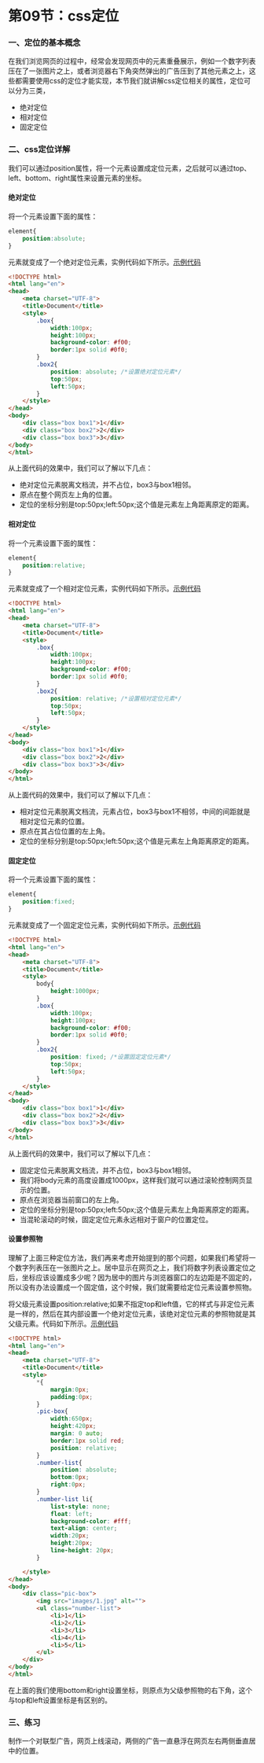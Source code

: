 # 第09节：css定位

### 一、定位的基本概念

在我们浏览网页的过程中，经常会发现网页中的元素重叠展示，例如一个数字列表压在了一张图片之上，或者浏览器右下角突然弹出的广告压到了其他元素之上，这些都需要使用css的定位才能实现，本节我们就讲解css定位相关的属性，定位可以分为三类，

* 绝对定位
* 相对定位
* 固定定位


### 二、css定位详解

我们可以通过position属性，将一个元素设置成定位元素，之后就可以通过top、left、bottom、right属性来设置元素的坐标。

#### 绝对定位

将一个元素设置下面的属性：

``` css
element{
    position:absolute;
}
```

元素就变成了一个绝对定位元素，实例代码如下所示。[示例代码](https://github.com/xiaozhoulee/xiaozhou-examples/tree/master/01-网页重构/第09节：CSS定位/demo01.html)

``` html
<!DOCTYPE html>
<html lang="en">
<head>
    <meta charset="UTF-8">
    <title>Document</title>
    <style>
        .box{
            width:100px;
            height:100px;
            background-color: #f00;
            border:1px solid #0f0;
        }
        .box2{
            position: absolute; /*设置绝对定位元素*/
            top:50px;           
            left:50px;
        }
    </style>
</head>
<body>
    <div class="box box1">1</div>
    <div class="box box2">2</div>
    <div class="box box3">3</div>
</body>
</html>
```

从上面代码的效果中，我们可以了解以下几点：

* 绝对定位元素脱离文档流，并不占位，box3与box1相邻。
* 原点在整个网页左上角的位置。
* 定位的坐标分别是top:50px;left:50px;这个值是元素左上角距离原定的距离。

#### 相对定位

将一个元素设置下面的属性：

``` css
element{
    position:relative;
}
```

元素就变成了一个相对定位元素，实例代码如下所示。[示例代码](https://github.com/xiaozhoulee/xiaozhou-examples/tree/master/01-网页重构/第09节：CSS定位/demo02.html)

``` html
<!DOCTYPE html>
<html lang="en">
<head>
    <meta charset="UTF-8">
    <title>Document</title>
    <style>
        .box{
            width:100px;
            height:100px;
            background-color: #f00;
            border:1px solid #0f0;
        }
        .box2{
            position: relative; /*设置相对定位元素*/
            top:50px;
            left:50px;
        }
    </style>
</head>
<body>
    <div class="box box1">1</div>
    <div class="box box2">2</div>
    <div class="box box3">3</div>
</body>
</html>
```

从上面代码的效果中，我们可以了解以下几点：

* 相对定位元素脱离文档流，元素占位，box3与box1不相邻，中间的间距就是相对定位元素的位置。
* 原点在其占位位置的左上角。
* 定位的坐标分别是top:50px;left:50px;这个值是元素左上角距离原定的距离。

#### 固定定位

将一个元素设置下面的属性：

``` css
element{
    position:fixed;
}
```

元素就变成了一个固定定位元素，实例代码如下所示。[示例代码](https://github.com/xiaozhoulee/xiaozhou-examples/tree/master/01-网页重构/第09节：CSS定位/demo03.html)

``` html
<!DOCTYPE html>
<html lang="en">
<head>
    <meta charset="UTF-8">
    <title>Document</title>
    <style>
        body{
            height:1000px;
        }
        .box{
            width:100px;
            height:100px;
            background-color: #f00;
            border:1px solid #0f0;
        }
        .box2{
            position: fixed; /*设置固定定位元素*/
            top:50px;
            left:50px;
        }
    </style>
</head>
<body>
    <div class="box box1">1</div>
    <div class="box box2">2</div>
    <div class="box box3">3</div>
</body>
</html>
```

从上面代码的效果中，我们可以了解以下几点：

* 固定定位元素脱离文档流，并不占位，box3与box1相邻。
* 我们将body元素的高度设置成1000px，这样我们就可以通过滚轮控制网页显示的位置。
* 原点在浏览器当前窗口的左上角。
* 定位的坐标分别是top:50px;left:50px;这个值是元素左上角距离原定的距离。
* 当混轮滚动的时候，固定定位元素永远相对于窗户的位置定位。

#### 设置参照物

理解了上面三种定位方法，我们再来考虑开始提到的那个问题，如果我们希望将一个数字列表压在一张图片之上。居中显示在网页之上，我们将数字列表设置定位之后，坐标应该设置成多少呢？因为居中的图片与浏览器窗口的左边距是不固定的，所以没有办法设置成一个固定值，这个时候，我们就需要给定位元素设置参照物。

将父级元素设置position:relative;如果不指定top和left值，它的样式与非定位元素是一样的，然后在其内部设置一个绝对定位元素，该绝对定位元素的参照物就是其父级元素。代码如下所示。[示例代码](https://github.com/xiaozhoulee/xiaozhou-examples/tree/master/01-网页重构/第09节：CSS定位/demo04.html)
``` html
<!DOCTYPE html>
<html lang="en">
<head>
    <meta charset="UTF-8">
    <title>Document</title>
    <style>
        *{
            margin:0px;
            padding:0px;
        }
        .pic-box{
            width:650px;
            height:420px;
            margin: 0 auto;
            border:1px solid red;
            position: relative;
        }
        .number-list{
            position: absolute;
            bottom:0px;
            right:0px;
        }
        .number-list li{
            list-style: none;
            float: left;
            background-color: #fff;
            text-align: center;
            width:20px;
            height:20px;
            line-height: 20px;
        }

    </style>
</head>
<body>
    <div class="pic-box">
        <img src="images/1.jpg" alt="">
        <ul class="number-list">
            <li>1</li>
            <li>2</li>
            <li>3</li>
            <li>4</li>
            <li>5</li>
        </ul>
    </div>
</body>
</html>
```

在上面的我们使用bottom和right设置坐标，则原点为父级参照物的右下角，这个与top和left设置坐标是有区别的。

### 三、练习

制作一个对联型广告，网页上线滚动，两侧的广告一直悬浮在网页左右两侧垂直居中的位置。






